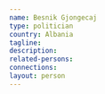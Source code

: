 ```yaml
---
name: Besnik Gjongecaj
type: politician
country: Albania
tagline:
description:
related-persons:
connections:
layout: person
---
```

